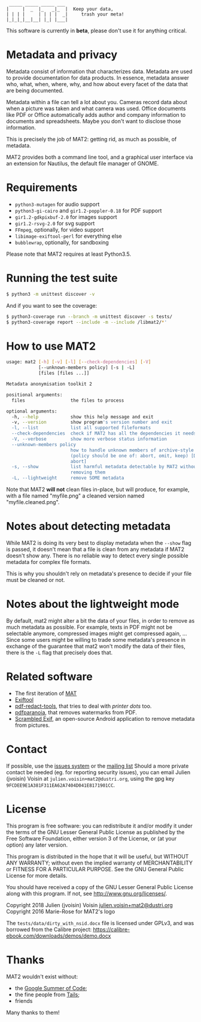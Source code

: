 ```
 _____ _____ _____ ___
|     |  _  |_   _|_  |  Keep your data,
| | | |     | | | |  _|     trash your meta!
|_|_|_|__|__| |_| |___|

```

This software is currently in **beta**, please don't use it for anything
critical.

# Metadata and privacy

Metadata consist of information that characterizes data.
Metadata are used to provide documentation for data products.
In essence, metadata answer who, what, when, where, why, and how about
every facet of the data that are being documented.

Metadata within a file can tell a lot about you.
Cameras record data about when a picture was taken and what
camera was used. Office documents like PDF or Office automatically adds
author and company information to documents and spreadsheets.
Maybe you don't want to disclose those information.

This is precisely the job of MAT2: getting rid, as much as possible, of
metadata.

MAT2 provides both a command line tool, and a graphical user interface
via an extension for Nautilus, the default file manager of GNOME.

# Requirements

- `python3-mutagen` for audio support
- `python3-gi-cairo` and `gir1.2-poppler-0.18` for PDF support
- `gir1.2-gdkpixbuf-2.0` for images support
- `gir1.2-rsvg-2.0` for svg support
- `FFmpeg`, optionally, for video support
- `libimage-exiftool-perl` for everything else
- `bubblewrap`, optionally, for sandboxing

Please note that MAT2 requires at least Python3.5.

# Running the test suite

```bash
$ python3 -m unittest discover -v
```

And if you want to see the coverage:

```bash
$ python3-coverage run --branch -m unittest discover -s tests/
$ python3-coverage report --include -m --include /libmat2/*'
```

# How to use MAT2

```bash
usage: mat2 [-h] [-v] [-l] [--check-dependencies] [-V]
            [--unknown-members policy] [-s | -L]
            [files [files ...]]

Metadata anonymisation toolkit 2

positional arguments:
  files                 the files to process

optional arguments:
  -h, --help            show this help message and exit
  -v, --version         show program's version number and exit
  -l, --list            list all supported fileformats
  --check-dependencies  check if MAT2 has all the dependencies it needs
  -V, --verbose         show more verbose status information
  --unknown-members policy
                        how to handle unknown members of archive-style files
                        (policy should be one of: abort, omit, keep) [Default:
                        abort]
  -s, --show            list harmful metadata detectable by MAT2 without
                        removing them
  -L, --lightweight     remove SOME metadata
```

Note that MAT2 **will not** clean files in-place, but will produce, for
example, with a file named "myfile.png" a cleaned version named
"myfile.cleaned.png".

# Notes about detecting metadata

While MAT2 is doing its very best to display metadata when the `--show` flag is
passed, it doesn't mean that a file is clean from any metadata if MAT2 doesn't
show any. There is no reliable way to detect every single possible metadata for
complex file formats.

This is why you shouldn't rely on metadata's presence to decide if your file must
be cleaned or not.

# Notes about the lightweight mode

By default, mat2 might alter a bit the data of your files, in order to remove
as much metadata as possible. For example, texts in PDF might not be selectable anymore,
compressed images might get compressed again, …
Since some users might be willing to trade some metadata's presence in exchange
of the guarantee that mat2 won't modify the data of their files, there is the
`-L` flag that precisely does that.

# Related software

- The first iteration of [MAT](https://mat.boum.org)
- [Exiftool](https://sno.phy.queensu.ca/~phil/exiftool/mat)
- [pdf-redact-tools](https://github.com/firstlookmedia/pdf-redact-tools), that
	tries to deal with *printer dots* too.
- [pdfparanoia](https://github.com/kanzure/pdfparanoia), that removes
	watermarks from PDF.
- [Scrambled Exif](https://f-droid.org/packages/com.jarsilio.android.scrambledeggsif/),
	an open-source Android application to remove metadata from pictures.

# Contact

If possible, use the [issues system](https://0xacab.org/jvoisin/mat2/issues)
or the [mailing list](https://mailman.boum.org/listinfo/mat-dev)
Should a more private contact be needed (eg. for reporting security issues),
you can email Julien (jvoisin) Voisin at `julien.voisin+mat2@dustri.org`,
using the gpg key `9FCDEE9E1A381F311EA62A7404D041E8171901CC`.

# License

This program is free software: you can redistribute it and/or modify
it under the terms of the GNU Lesser General Public License as published by
the Free Software Foundation, either version 3 of the License, or
(at your option) any later version.

This program is distributed in the hope that it will be useful,
but WITHOUT ANY WARRANTY; without even the implied warranty of
MERCHANTABILITY or FITNESS FOR A PARTICULAR PURPOSE.  See the
GNU General Public License for more details.

You should have received a copy of the GNU Lesser General Public License
along with this program.  If not, see <http://www.gnu.org/licenses/>.

Copyright 2018 Julien (jvoisin) Voisin <julien.voisin+mat2@dustri.org>  
Copyright 2016 Marie-Rose for MAT2's logo

The `tests/data/dirty_with_nsid.docx` file is licensed under GPLv3,
and was borrowed from the Calibre project: https://calibre-ebook.com/downloads/demos/demo.docx

# Thanks

MAT2 wouldn't exist without:

- the [Google Summer of Code](https://summerofcode.withgoogle.com/);
- the fine people from [Tails]( https://tails.boum.org);
- friends

Many thanks to them!

